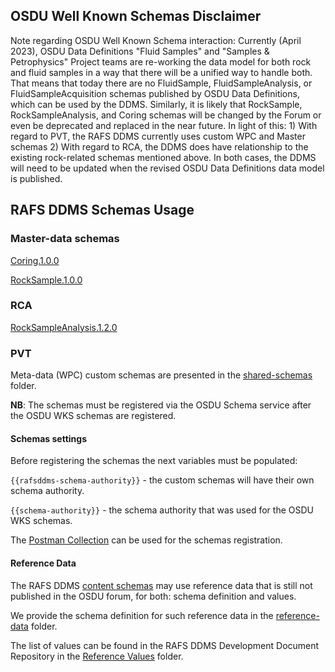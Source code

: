 ## OSDU Well Known Schemas Disclaimer

Note regarding OSDU Well Known Schema interaction: Currently (April 2023), OSDU Data Definitions "Fluid Samples" and "Samples & Petrophysics" Project teams are re-working the data model for both rock and fluid samples in a way that there will be a unified way to handle both. That means that today there are no FluidSample, FluidSampleAnalysis, or FluidSampleAcquisition schemas published by OSDU Data Definitions, which can be used by the DDMS. Similarly, it is likely that RockSample, RockSampleAnalysis, and Coring schemas will be changed by the Forum or even be deprecated and replaced in the near future. In light of this: 1) With regard to PVT, the RAFS DDMS currently uses custom WPC and Master schemas 2) With regard to RCA, the DDMS does have relationship to the existing rock-related schemas mentioned above. In both cases, the DDMS will need to be updated when the revised OSDU Data Definitions data model is published.

## RAFS DDMS Schemas Usage

### Master-data schemas

[Coring.1.0.0](https://community.opengroup.org/osdu/platform/system/schema-service/-/blob/master/deployments/shared-schemas/osdu/master-data/Coring.1.0.0.json)

[RockSample.1.0.0](https://community.opengroup.org/osdu/platform/system/schema-service/-/blob/master/deployments/shared-schemas/osdu/master-data/RockSample.1.0.0.json)

### RCA
[RockSampleAnalysis.1.2.0](https://community.opengroup.org/osdu/platform/system/schema-service/-/blob/master/deployments/shared-schemas/osdu/work-product-component/RockSampleAnalysis.1.2.0.json)

### PVT
Meta-data (WPC) custom schemas are presented in the [shared-schemas](./shared-schemas/rafsddms/work-product-component/) folder.

**NB**: The schemas must be registered via the OSDU Schema service after the OSDU WKS schemas are registered.

#### Schemas settings

Before registering the schemas the next variables must be populated:

`{{rafsddms-schema-authority}}` - the custom schemas will have their own schema authority.

`{{schema-authority}}` - the schema authority that was used for the OSDU WKS schemas.

The [Postman Collection](./rafsddms_schemas_mvp.postman_collection.json) can be used for the schemas registration.

#### Reference Data

The RAFS DDMS [content schemas](https://community.opengroup.org/osdu/platform/domain-data-mgmt-services/rock-and-fluid-sample/rafs-ddms-services/-/tree/main/app/models/data_schemas) may use reference data that is still not published in the OSDU forum, for both: schema definition and values.

We provide the schema definition for such reference data in the [reference-data](./shared-schemas/rafsddms/work-product-component/) folder.

The list of values can be found in the RAFS DDMS Development Document Repository in the [Reference Values](https://gitlab.opengroup.org/osdu/subcommittees/data-def/projects/RAFSDDMSDEV/docs/-/tree/main/Design%20Documents/ReferenceValues/Manifests/reference-data/OPEN) folder.